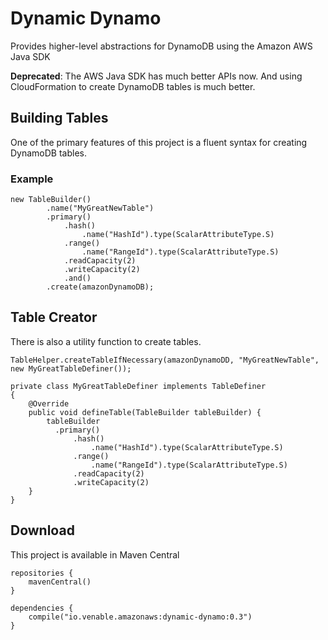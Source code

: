 # Dynamic Dynamo
Provides higher-level abstractions for DynamoDB using the Amazon AWS Java SDK

**Deprecated**: The AWS Java SDK has much better APIs now. And using CloudFormation to create DynamoDB tables is much better.

## Building Tables

One of the primary features of this project is a fluent syntax for creating DynamoDB tables.

### Example

```
new TableBuilder()
        .name("MyGreatNewTable")
        .primary()
            .hash()
                .name("HashId").type(ScalarAttributeType.S)
            .range()
                .name("RangeId").type(ScalarAttributeType.S)
            .readCapacity(2)
            .writeCapacity(2)
            .and()
        .create(amazonDynamoDB);
```

## Table Creator

There is also a utility function to create tables.

```
TableHelper.createTableIfNecessary(amazonDynamoDD, "MyGreatNewTable", new MyGreatTableDefiner());

private class MyGreatTableDefiner implements TableDefiner
{
    @Override
    public void defineTable(TableBuilder tableBuilder) {
        tableBuilder
          .primary()
              .hash()
                  .name("HashId").type(ScalarAttributeType.S)
              .range()
                  .name("RangeId").type(ScalarAttributeType.S)
              .readCapacity(2)
              .writeCapacity(2)
    }
}
```

## Download

This project is available in Maven Central

```
repositories {
    mavenCentral()
}

dependencies {
    compile("io.venable.amazonaws:dynamic-dynamo:0.3")
}
```
